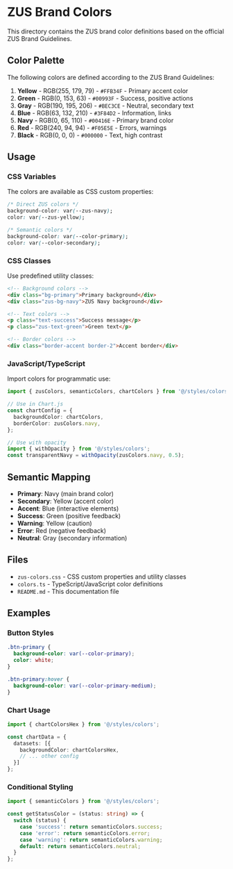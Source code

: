 # ZUS Brand Colors

This directory contains the ZUS brand color definitions based on the official ZUS Brand Guidelines.

## Color Palette

The following colors are defined according to the ZUS Brand Guidelines:

1. **Yellow** - RGB(255, 179, 79) - `#FFB34F` - Primary accent color
2. **Green** - RGB(0, 153, 63) - `#00993F` - Success, positive actions
3. **Gray** - RGB(190, 195, 206) - `#BEC3CE` - Neutral, secondary text
4. **Blue** - RGB(63, 132, 210) - `#3F84D2` - Information, links
5. **Navy** - RGB(0, 65, 110) - `#00416E` - Primary brand color
6. **Red** - RGB(240, 94, 94) - `#F05E5E` - Errors, warnings
7. **Black** - RGB(0, 0, 0) - `#000000` - Text, high contrast

## Usage

### CSS Variables

The colors are available as CSS custom properties:

```css
/* Direct ZUS colors */
background-color: var(--zus-navy);
color: var(--zus-yellow);

/* Semantic colors */
background-color: var(--color-primary);
color: var(--color-secondary);
```

### CSS Classes

Use predefined utility classes:

```html
<!-- Background colors -->
<div class="bg-primary">Primary background</div>
<div class="zus-bg-navy">ZUS Navy background</div>

<!-- Text colors -->
<p class="text-success">Success message</p>
<p class="zus-text-green">Green text</p>

<!-- Border colors -->
<div class="border-accent border-2">Accent border</div>
```

### JavaScript/TypeScript

Import colors for programmatic use:

```typescript
import { zusColors, semanticColors, chartColors } from '@/styles/colors';

// Use in Chart.js
const chartConfig = {
  backgroundColor: chartColors,
  borderColor: zusColors.navy,
};

// Use with opacity
import { withOpacity } from '@/styles/colors';
const transparentNavy = withOpacity(zusColors.navy, 0.5);
```

## Semantic Mapping

- **Primary**: Navy (main brand color)
- **Secondary**: Yellow (accent color)
- **Accent**: Blue (interactive elements)
- **Success**: Green (positive feedback)
- **Warning**: Yellow (caution)
- **Error**: Red (negative feedback)
- **Neutral**: Gray (secondary information)

## Files

- `zus-colors.css` - CSS custom properties and utility classes
- `colors.ts` - TypeScript/JavaScript color definitions
- `README.md` - This documentation file

## Examples

### Button Styles
```css
.btn-primary {
  background-color: var(--color-primary);
  color: white;
}

.btn-primary:hover {
  background-color: var(--color-primary-medium);
}
```

### Chart Usage
```typescript
import { chartColorsHex } from '@/styles/colors';

const chartData = {
  datasets: [{
    backgroundColor: chartColorsHex,
    // ... other config
  }]
};
```

### Conditional Styling
```typescript
import { semanticColors } from '@/styles/colors';

const getStatusColor = (status: string) => {
  switch (status) {
    case 'success': return semanticColors.success;
    case 'error': return semanticColors.error;
    case 'warning': return semanticColors.warning;
    default: return semanticColors.neutral;
  }
};
```
